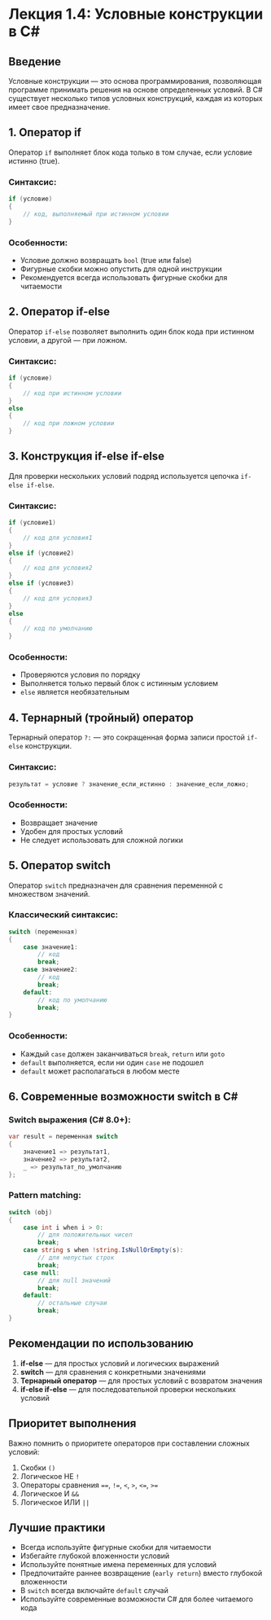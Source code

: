 # Лекция 1.4: Условные конструкции в C#

## Введение

Условные конструкции — это основа программирования, позволяющая программе принимать решения на основе определенных условий. В C# существует несколько типов условных конструкций, каждая из которых имеет свое предназначение.

## 1. Оператор if

Оператор `if` выполняет блок кода только в том случае, если условие истинно (true).

### Синтаксис:
```csharp
if (условие)
{
    // код, выполняемый при истинном условии
}
```

### Особенности:
- Условие должно возвращать `bool` (true или false)
- Фигурные скобки можно опустить для одной инструкции
- Рекомендуется всегда использовать фигурные скобки для читаемости

## 2. Оператор if-else

Оператор `if-else` позволяет выполнить один блок кода при истинном условии, а другой — при ложном.

### Синтаксис:
```csharp
if (условие)
{
    // код при истинном условии
}
else
{
    // код при ложном условии
}
```

## 3. Конструкция if-else if-else

Для проверки нескольких условий подряд используется цепочка `if-else if-else`.

### Синтаксис:
```csharp
if (условие1)
{
    // код для условия1
}
else if (условие2)
{
    // код для условия2
}
else if (условие3)
{
    // код для условия3
}
else
{
    // код по умолчанию
}
```

### Особенности:
- Проверяются условия по порядку
- Выполняется только первый блок с истинным условием
- `else` является необязательным

## 4. Тернарный (тройный) оператор

Тернарный оператор `?:` — это сокращенная форма записи простой `if-else` конструкции.

### Синтаксис:
```csharp
результат = условие ? значение_если_истинно : значение_если_ложно;
```

### Особенности:
- Возвращает значение
- Удобен для простых условий
- Не следует использовать для сложной логики

## 5. Оператор switch

Оператор `switch` предназначен для сравнения переменной с множеством значений.

### Классический синтаксис:
```csharp
switch (переменная)
{
    case значение1:
        // код
        break;
    case значение2:
        // код
        break;
    default:
        // код по умолчанию
        break;
}
```

### Особенности:
- Каждый `case` должен заканчиваться `break`, `return` или `goto`
- `default` выполняется, если ни один `case` не подошел
- `default` может располагаться в любом месте

## 6. Современные возможности switch в C#

### Switch выражения (C# 8.0+):
```csharp
var result = переменная switch
{
    значение1 => результат1,
    значение2 => результат2,
    _ => результат_по_умолчанию
};
```

### Pattern matching:
```csharp
switch (obj)
{
    case int i when i > 0:
        // для положительных чисел
        break;
    case string s when !string.IsNullOrEmpty(s):
        // для непустых строк
        break;
    case null:
        // для null значений
        break;
    default:
        // остальные случаи
        break;
}
```

## Рекомендации по использованию

1. **if-else** — для простых условий и логических выражений
2. **switch** — для сравнения с конкретными значениями
3. **Тернарный оператор** — для простых условий с возвратом значения
4. **if-else if-else** — для последовательной проверки нескольких условий

## Приоритет выполнения

Важно помнить о приоритете операторов при составлении сложных условий:
1. Скобки `()`
2. Логическое НЕ `!`
3. Операторы сравнения `==`, `!=`, `<`, `>`, `<=`, `>=`
4. Логическое И `&&`
5. Логическое ИЛИ `||`

## Лучшие практики

- Всегда используйте фигурные скобки для читаемости
- Избегайте глубокой вложенности условий
- Используйте понятные имена переменных для условий
- Предпочитайте раннее возвращение (`early return`) вместо глубокой вложенности
- В `switch` всегда включайте `default` случай
- Используйте современные возможности C# для более читаемого кода
